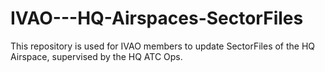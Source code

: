 # IVAO---HQ-Airspaces-SectorFiles
This repository is used for IVAO members to update SectorFiles of the HQ Airspace, supervised by the HQ ATC Ops.

